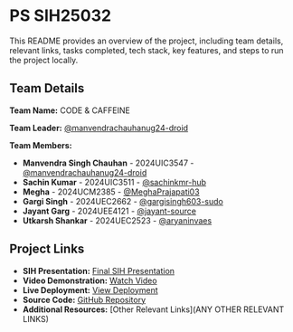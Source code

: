 # PS SIH25032

This README provides an overview of the project, including team details, relevant links, tasks completed, tech stack, key features, and steps to run the project locally.

## Team Details

**Team Name:** CODE & CAFFEINE

**Team Leader:** [@manvendrachauhanug24-droid](https://github.com/manvendrachauhanug24-droid)

**Team Members:**

- **Manvendra Singh Chauhan** - 2024UIC3547 - [@manvendrachauhanug24-droid](https://github.com/manvendrachauhanug24-droid)
- **Sachin Kumar** - 2024UIC3511 - [@sachinkmr-hub](https://github.com/sachinkmr-hub)
- **Megha** - 2024UCM2385 - [@MeghaPrajapati03](https://github.com/MeghaPrajapati03)
- **Gargi Singh** - 2024UEC2662 - [@gargisingh603-sudo](https://github.com/gargisingh603-sudo)
- **Jayant Garg** - 2024UEE4121 - [@jayant-source](https://github.com/jayant-source)
- **Utkarsh Shankar** - 2024UEC2523 - [@aryaninvaes](https://github.com/aryaninvaes)

## Project Links

- **SIH Presentation:** [Final SIH Presentation](https://drive.google.com/file/d/1B85CpECkpVnIFVHcWQrAtNDSgoAoIhPe/view?usp=drive_link)
- **Video Demonstration:** [Watch Video]( https://youtu.be/sHcNH1BdS64)
- **Live Deployment:** [View Deployment](https://sih-2025-jharkhand-tourism.vercel.app/)
- **Source Code:** [GitHub Repository](https://github.com/manvendrachauhanug24-droid/SIH_205_Jharkhand_tourism)
- **Additional Resources:** [Other Relevant Links](ANY OTHER RELEVANT LINKS)
